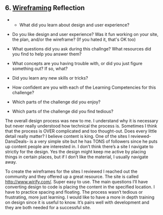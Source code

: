 ## 6. [Wireframing](6_wireframing/readme.md) Reflection

* * What did you learn about design and user experience? 
* Do you like design and user experience? Was it fun working on your site, the plan, and/or the wireframe? (If you hated it, that's OK too)

* What questions did you ask during this challnge? What resources did you find to help you answer them?  
* What concepts are you having trouble with, or did you just figure something out? If so, what?  
* Did you learn any new skills or tricks?
* How confident are you with each of the Learning Competencies for this challenge? 
* Which parts of the challenge did you enjoy?
* Which parts of the challenge did you find tedious?

The overall design process was new to me. I understand why it is necessary but never really understood how technical the process is. Sometimes I think that the process is OVER complicated and too thought-out.  Does every little detail really matter? I believe content is king. One of the sites I reviewed- DansDeals- is a very simple site but he has TONS of followers since he puts up content people are interested in. I don’t think there’s a site I navigate to strictly for the design. Yes the design might keep me active by placing things in certain places, but if I don’t like the material, I usually navigate away.

To create the wireframes for the sites I reviewed I reached out the community and they offered up a great resource. The site is called http://www.wirify.com/. Super easy to use. The main questions I’ll have converting design to code is placing the content in the specified location. I have to practice spacing and floating. The process wasn’t tedious or frustrating, more just learning. I would like to have a more in depth training on design since it is useful to know. It’s pairs well with development and they are both needed for a successful site.  